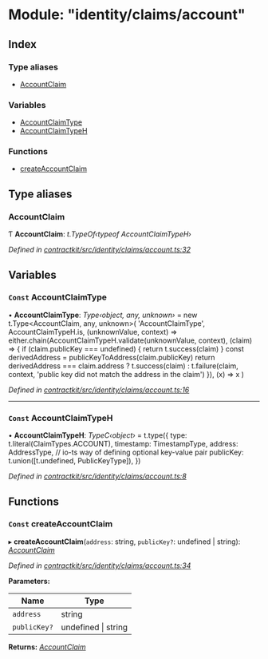 # Module: "identity/claims/account"

## Index

### Type aliases

* [AccountClaim](_identity_claims_account_.md#accountclaim)

### Variables

* [AccountClaimType](_identity_claims_account_.md#const-accountclaimtype)
* [AccountClaimTypeH](_identity_claims_account_.md#const-accountclaimtypeh)

### Functions

* [createAccountClaim](_identity_claims_account_.md#const-createaccountclaim)

## Type aliases

###  AccountClaim

Ƭ **AccountClaim**: *t.TypeOf‹typeof AccountClaimTypeH›*

*Defined in [contractkit/src/identity/claims/account.ts:32](https://github.com/medhak1/celo-monorepo/blob/master/packages/sdk/contractkit/src/identity/claims/account.ts#L32)*

## Variables

### `Const` AccountClaimType

• **AccountClaimType**: *Type‹object, any, unknown›* = new t.Type<AccountClaim, any, unknown>(
  'AccountClaimType',
  AccountClaimTypeH.is,
  (unknownValue, context) =>
    either.chain(AccountClaimTypeH.validate(unknownValue, context), (claim) => {
      if (claim.publicKey === undefined) {
        return t.success(claim)
      }
      const derivedAddress = publicKeyToAddress(claim.publicKey)
      return derivedAddress === claim.address
        ? t.success(claim)
        : t.failure(claim, context, 'public key did not match the address in the claim')
    }),
  (x) => x
)

*Defined in [contractkit/src/identity/claims/account.ts:16](https://github.com/medhak1/celo-monorepo/blob/master/packages/sdk/contractkit/src/identity/claims/account.ts#L16)*

___

### `Const` AccountClaimTypeH

• **AccountClaimTypeH**: *TypeC‹object›* = t.type({
  type: t.literal(ClaimTypes.ACCOUNT),
  timestamp: TimestampType,
  address: AddressType,
  // io-ts way of defining optional key-value pair
  publicKey: t.union([t.undefined, PublicKeyType]),
})

*Defined in [contractkit/src/identity/claims/account.ts:8](https://github.com/medhak1/celo-monorepo/blob/master/packages/sdk/contractkit/src/identity/claims/account.ts#L8)*

## Functions

### `Const` createAccountClaim

▸ **createAccountClaim**(`address`: string, `publicKey?`: undefined | string): *[AccountClaim](_identity_claims_account_.md#accountclaim)*

*Defined in [contractkit/src/identity/claims/account.ts:34](https://github.com/medhak1/celo-monorepo/blob/master/packages/sdk/contractkit/src/identity/claims/account.ts#L34)*

**Parameters:**

Name | Type |
------ | ------ |
`address` | string |
`publicKey?` | undefined &#124; string |

**Returns:** *[AccountClaim](_identity_claims_account_.md#accountclaim)*
